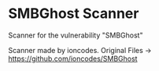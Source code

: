 # SMBGhost Scanner

Scanner for the vulnerability "SMBGhost"

Scanner made by ioncodes. Original Files -> https://github.com/ioncodes/SMBGhost

